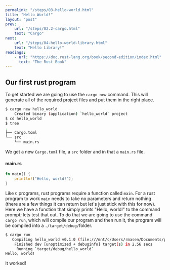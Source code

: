 ```yaml
---
permalink: "/steps/03-hello-world.html"
title: "Hello World!"
layout: "post"
prev: 
    url: "/steps/02.2-cargo.html"
    text: "Cargo"
next: 
    url: "/steps/04-hello-world-library.html"
    text: "Hello Library!"
readings:
    - url: "https://doc.rust-lang.org/book/second-edition/index.html"
      text: "The Rust Book"
---
```

## Our first rust program
<div class="explain">
To get started we are going to use the <code>cargo new</code> command. This will generate all of the required project files and put them in the right place.
</div>

```bash
$ cargo new hello_world
    Created binary (application) `hello_world` project
$ cd hello_world
$ tree
.
├── Cargo.toml
└── src
    └── main.rs
```
<div class="explain">
We get a new <code>Cargo.toml</code> file, a <code>src</code> folder and in that a <code>main.rs</code> file.
</div>

#### main.rs
```rust
fn main() {
    println!("Hello, world!");
}
```
<div class="explain">


Like <code>C</code> programs, rust programs require a function called <code>main</code>. For a rust program to work <code>main</code> needs to take no parameters and return nothing (there are a few things it can return but let's just stick with this for now). Here we have a function that simply prints "Hello, world!" to the command prompt; lets test that out. To do that we are going to use the command <code>cargo run</code>, which will compile our program and then run it, the program will be compiled into a <code>./target/debug/</code>folder.
<br />
</div>

```bash
$ cargo run
   Compiling hello_world v0.1.0 (file:///mnt/c/Users/rmasen/Documents/projects/hello_world)
    Finished dev [unoptimized + debuginfo] target(s) in 2.56 secs
     Running `target/debug/hello_world`
Hello, world!
```
<div class="explain">
It worked!
</div>